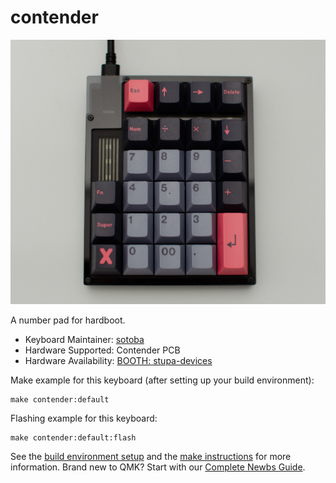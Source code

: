 # contender

![](https://raw.githubusercontent.com/sotoba/contender/images/contender_topview.jpg)

A number pad for hardboot.

* Keyboard Maintainer: [sotoba](https://github.com/sotoba)
* Hardware Supported: Contender PCB
* Hardware Availability: [BOOTH: stupa-devices](https://stupa-devices.booth.pm/)

Make example for this keyboard (after setting up your build environment):

    make contender:default

Flashing example for this keyboard:

    make contender:default:flash

See the [build environment setup](https://docs.qmk.fm/#/getting_started_build_tools) and the [make instructions](https://docs.qmk.fm/#/getting_started_make_guide) for more information. Brand new to QMK? Start with our [Complete Newbs Guide](https://docs.qmk.fm/#/newbs).
